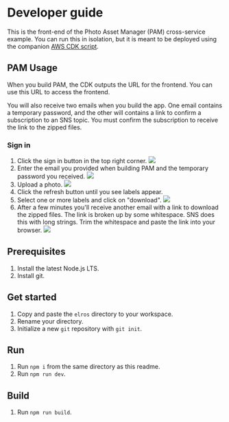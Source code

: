 # Developer guide

This is the front-end of the Photo Asset Manager (PAM) cross-service example. You can
run this in isolation, but it is meant to be deployed using the companion [AWS CDK script](../cdk/README.md).

## PAM Usage

When you build PAM, the CDK outputs the URL for the frontend. You can use this URL to access the frontend.

You will also receive two emails when you build the app. One email contains a temporary password, and the other will contains a link to confirm a subscription to an SNS topic. You must confirm the subscription to receive the link to the zipped files.

### Sign in

1. Click the sign in button in the top right corner.
   <img src="./screenshots/sign_in_1.png">
2. Enter the email you provided when building PAM and the temporary password you received.
   <img src="./screenshots/sign_in_2.png">
3. Upload a photo.
   <img src="./screenshots/upload.png">
4. Click the refresh button until you see labels appear.
5. Select one or more labels and click on "download".
   <img src="./screenshots/download.png">
6. After a few minutes you'll receive another email with a link to download the zipped files. The link is broken up by some whitespace. SNS does this with long strings. Trim the whitespace and paste the link into your browser.
   <img src="./screenshots/link.png">

## Prerequisites

1. Install the latest Node.js LTS.
1. Install git.

## Get started

1. Copy and paste the `elros` directory to your workspace.
1. Rename your directory.
1. Initialize a new `git` repository with `git init`.

## Run

1. Run `npm i` from the same directory as this readme.
1. Run `npm run dev`.

## Build

1. Run `npm run build`.
